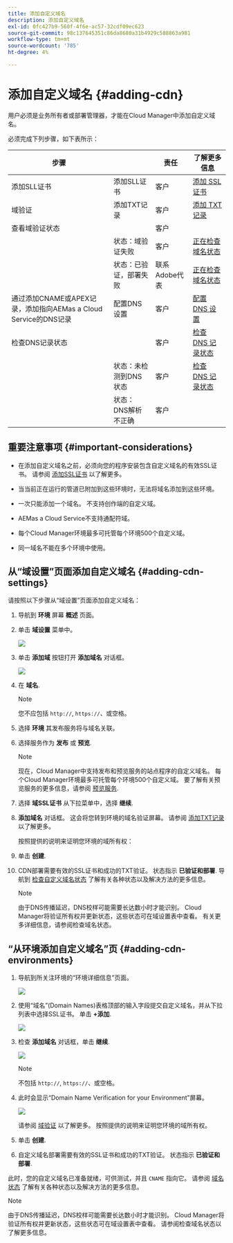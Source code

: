 ```yaml
---
title: 添加自定义域名
description: 添加自定义域名
exl-id: 0fc427b9-560f-4f6e-ac57-32cdf09ec623
source-git-commit: 98c137645351c86da8680a31b4929c588863a981
workflow-type: tm+mt
source-wordcount: '785'
ht-degree: 4%

---
```


# 添加自定义域名 {#adding-cdn}

用户必须是业务所有者或部署管理器，才能在Cloud Manager中添加自定义域名。

必须完成下列步骤，如下表所示：

| 步骤 |  | 责任 | 了解更多信息 |
|--- |--- |--- |---|
| 添加SLL证书 | 添加SLL证书 | 客户 | [添加 SSL 证书](https://experienceleague.adobe.com/docs/experience-manager-cloud-service/implementing/using-cloud-manager/manage-ssl-certificates/add-ssl-certificate.html?lang=en) |
| 域验证 | 添加TXT记录 | 客户 | [添加 TXT 记录](https://experienceleague.adobe.com/docs/experience-manager-cloud-service/implementing/using-cloud-manager/custom-domain-names/add-text-record.html?lang=en) |
| 查看域验证状态 |  | 客户 |  |
|  | 状态：域验证失败 | 客户 | [正在检查域名状态](https://experienceleague.adobe.com/docs/experience-manager-cloud-service/implementing/using-cloud-manager/custom-domain-names/check-domain-name-status.html?lang=en) |
|  | 状态：已验证，部署失败 | 联系Adobe代表 | [正在检查域名状态](https://experienceleague.adobe.com/docs/experience-manager-cloud-service/implementing/using-cloud-manager/custom-domain-names/check-domain-name-status.html?lang=en) |
| 通过添加CNAME或APEX记录，添加指向AEMas a Cloud Service的DNS记录 | 配置DNS设置 | 客户 | [配置 DNS 设置](https://experienceleague.adobe.com/docs/experience-manager-cloud-service/implementing/using-cloud-manager/custom-domain-names/configure-dns-settings.html?lang=en) |
| 检查DNS记录状态 |  | 客户 | [检查 DNS 记录状态](https://experienceleague.adobe.com/docs/experience-manager-cloud-service/implementing/using-cloud-manager/custom-domain-names/check-dns-record-status.html?lang=en) |
|  | 状态：未检测到DNS状态 | 客户 | [检查 DNS 记录状态](https://experienceleague.adobe.com/docs/experience-manager-cloud-service/implementing/using-cloud-manager/custom-domain-names/check-dns-record-status.html?lang=en) |
|  | 状态：DNS解析不正确 | 客户 |  |


## 重要注意事项 {#important-considerations}

* 在添加自定义域名之前，必须向您的程序安装包含自定义域名的有效SSL证书。 请参阅 [添加SSL证书](/help/implementing/cloud-manager/managing-ssl-certifications/add-ssl-certificate.md) 以了解更多。

* 当当前正在运行的管道已附加到这些环境时，无法将域名添加到这些环境。

* 一次只能添加一个域名。 不支持创作端的自定义域。

* AEMas a Cloud Service不支持通配符域。

* 每个Cloud Manager环境最多可托管每个环境500个自定义域。

* 同一域名不能在多个环境中使用。

## 从“域设置”页面添加自定义域名 {#adding-cdn-settings}

请按照以下步骤从“域设置”页面添加自定义域名：

1. 导航到 **环境** 屏幕 **概述** 页面。

1. 单击 **域设置** 菜单中。

   ![](/help/implementing/cloud-manager/assets/cdn/cdn-create.png)

1. 单击 **添加域** 按钮打开 **添加域名** 对话框。

   ![](/help/implementing/cloud-manager/assets/cdn/add-cdn1.png)

1. 在 **域名**.

   >[!NOTE]
   >您不应包括 `http://`, `https://`、或空格。

1. 选择 **环境** 其发布服务将与域名关联。

1. 选择服务作为 **发布** 或 **预览**.

   >[!NOTE]
   >现在，Cloud Manager中支持发布和预览服务的站点程序的自定义域名。 每个Cloud Manager环境最多可托管每个环境500个自定义域。 要了解有关预览服务的更多信息，请参阅 [预览服务](/help/implementing/cloud-manager/manage-environments.md#preview-service).

1. 选择 **域SSL证书** 从下拉菜单中，选择 **继续**.

1. **添加域名** 对话框。 这会将您转到环境的域名验证屏幕。 请参阅 [添加TXT记录](/help/implementing/cloud-manager/custom-domain-names/add-text-record.md) 以了解更多。

   按照提供的说明来证明您环境的域所有权：

1. 单击 **创建**.
1. CDN部署需要有效的SSL证书和成功的TXT验证。 状态指示 **已验证和部署**.
导航到 [检查自定义域名状态](/help/implementing/cloud-manager/custom-domain-names/check-domain-name-status.md) 了解有关各种状态以及解决方法的更多信息。

   >[!NOTE]
   >由于DNS传播延迟，DNS校样可能需要长达数小时才能识别。 Cloud Manager将验证所有权并更新状态，这些状态可在域设置表中查看。 有关更多详细信息，请参阅检查域名状态。

## “从环境添加自定义域名”页 {#adding-cdn-environments}

1. 导航到所关注环境的“环境详细信息”页面。

   ![](/help/implementing/cloud-manager/assets/cdn/cdn-create4.png)

1. 使用“域名”(Domain Names)表格顶部的输入字段提交自定义域名，并从下拉列表中选择SSL证书。 单击 **+添加**.

   ![](/help/implementing/cloud-manager/assets/cdn/cdn-create3.png)

1. 检查 **添加域名** 对话框，单击 **继续**.

   ![](/help/implementing/cloud-manager/assets/cdn/cdn-create5.png)

   >[!NOTE]
   >不包括 `http://`, `https://`、或空格。

1. 此时会显示“Domain Name Verification for your Environment”屏幕。

   ![](/help/implementing/cloud-manager/assets/cdn/cdn-create6.png)

   请参阅 [域验证](/help/implementing/cloud-manager/custom-domain-names/add-text-record.md) 以了解更多。 按照提供的说明来证明您环境的域所有权。

1. 单击 **创建**.

1. 自定义域名部署需要有效的SSL证书和成功的TXT验证。 状态指示 **已验证和部署**.

此时，您的自定义域名已准备就绪，可供测试，并且 `CNAME` 指向它。 请参阅 [域名状态](/help/implementing/cloud-manager/custom-domain-names/check-domain-name-status.md) 了解有关各种状态以及解决方法的更多信息。

>[!NOTE]
>由于DNS传播延迟，DNS校样可能需要长达数小时才能识别。 Cloud Manager将验证所有权并更新状态，这些状态可在域设置表中查看。 请参阅检查域名状态以了解更多信息。
